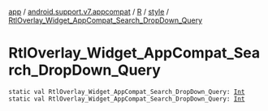 [app](../../../index.md) / [android.support.v7.appcompat](../../index.md) / [R](../index.md) / [style](index.md) / [RtlOverlay_Widget_AppCompat_Search_DropDown_Query](./-rtl-overlay_-widget_-app-compat_-search_-drop-down_-query.md)

# RtlOverlay_Widget_AppCompat_Search_DropDown_Query

`static val RtlOverlay_Widget_AppCompat_Search_DropDown_Query: `[`Int`](https://kotlinlang.org/api/latest/jvm/stdlib/kotlin/-int/index.html)
`static val RtlOverlay_Widget_AppCompat_Search_DropDown_Query: `[`Int`](https://kotlinlang.org/api/latest/jvm/stdlib/kotlin/-int/index.html)